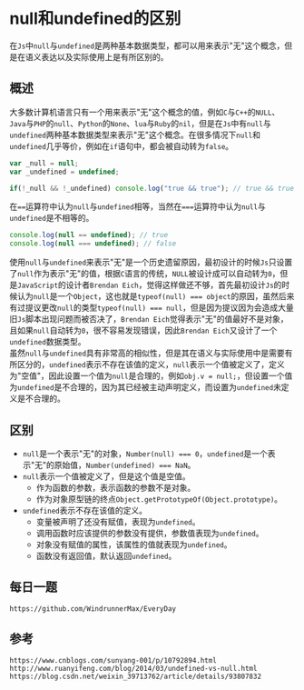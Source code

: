 # null和undefined的区别
在`Js`中`null`与`undefined`是两种基本数据类型，都可以用来表示"无"这个概念，但是在语义表达以及实际使用上是有所区别的。

## 概述
大多数计算机语言只有一个用来表示"无"这个概念的值，例如`C`与`C++`的`NULL`、`Java`与`PHP`的`null`、`Python`的`None`、`lua`与`Ruby`的`nil`，但是在`Js`中有`null`与`undefined`两种基本数据类型来表示"无"这个概念。在很多情况下`null`和`undefined`几乎等价，例如在`if`语句中，都会被自动转为`false`。

```javascript
var _null = null;
var _undefined = undefined;

if(!_null && !_undefined) console.log("true && true"); // true && true
```

在`==`运算符中认为`null`与`undefined`相等，当然在`===`运算符中认为`null`与`undefined`是不相等的。

```javascript
console.log(null == undefined); // true
console.log(null === undefined); // false
```

使用`null`与`undefined`来表示"无"是一个历史遗留原因，最初设计的时候`Js`只设置了`null`作为表示"无"的值，根据`C`语言的传统，`NULL`被设计成可以自动转为`0`，但是`JavaScript`的设计者`Brendan Eich`，觉得这样做还不够，首先最初设计`Js`的时候认为`null`是一个`Object`，这也就是`typeof(null) === object`的原因，虽然后来有过提议更改`null`的类型`typeof(null) === null`，但是因为提议因为会造成大量旧`Js`脚本出现问题而被否决了，`Brendan Eich`觉得表示"无"的值最好不是对象，且如果`null`自动转为`0`，很不容易发现错误，因此`Brendan Eich`又设计了一个`undefined`数据类型。  
虽然`null`与`undefined`具有非常高的相似性，但是其在语义与实际使用中是需要有所区分的，`undefined`表示不存在该值的定义，`null`表示一个值被定义了，定义为"空值"，因此设置一个值为`null`是合理的，例如`obj.v = null;`，但设置一个值为`undefined`是不合理的，因为其已经被主动声明定义，而设置为`undefined`未定义是不合理的。

## 区别

* `null`是一个表示"无"的对象，`Number(null) === 0`，`undefined`是一个表示"无"的原始值，`Number(undefined) === NaN`。
* `null`表示一个值被定义了，但是这个值是空值。
    * 作为函数的参数，表示函数的参数不是对象。
    * 作为对象原型链的终点`Object.getPrototypeOf(Object.prototype)`。
* `undefined`表示不存在该值的定义。
    * 变量被声明了还没有赋值，表现为`undefined`。
    * 调用函数时应该提供的参数没有提供，参数值表现为`undefined`。
    * 对象没有赋值的属性，该属性的值就表现为`undefined`。
    * 函数没有返回值，默认返回`undefined`。


## 每日一题

```
https://github.com/WindrunnerMax/EveryDay
```

## 参考

```
https://www.cnblogs.com/sunyang-001/p/10792894.html
http://www.ruanyifeng.com/blog/2014/03/undefined-vs-null.html
https://blog.csdn.net/weixin_39713762/article/details/93807832
```
